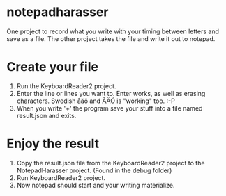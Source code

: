 # notepadharasser
One project to record what you write with your timing between letters and save as a file. The other project takes the file and write it out to notepad.

# Create your file
1. Run the KeyboardReader2 project.
2. Enter the line or lines you want to. Enter works, as well as erasing characters. Swedish åäö and ÅÄÖ is "working" too. :-P
3. When you write '+' the program save your stuff into a file named result.json and exits.

# Enjoy the result
1. Copy the result.json file from the KeyboardReader2 project to the NotepadHarasser project. (Found in the debug folder)
2. Run  KeyboardReader2 project.
3. Now notepad should start and your writing materialize.

